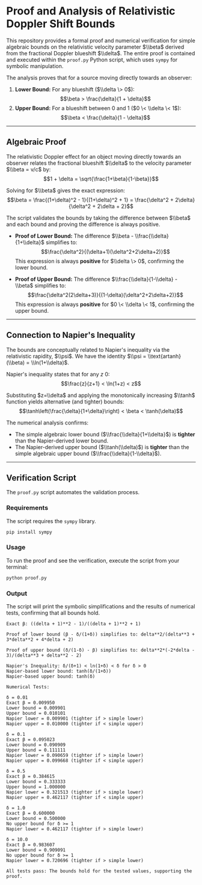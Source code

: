 # Proof and Analysis of Relativistic Doppler Shift Bounds

This repository provides a formal proof and numerical verification for simple algebraic bounds on the relativistic velocity parameter $\\beta$ derived from the fractional Doppler blueshift $\\delta$. The entire proof is contained and executed within the `proof.py` Python script, which uses `sympy` for symbolic manipulation.

The analysis proves that for a source moving directly towards an observer:

1.  **Lower Bound:** For any blueshift ($\\delta \> 0$):
    $$\beta > \frac{\delta}{1 + \delta}$$
2.  **Upper Bound:** For a blueshift between 0 and 1 ($0 \< \\delta \< 1$):
    $$\beta < \frac{\delta}{1 - \delta}$$

-----

## Algebraic Proof

The relativistic Doppler effect for an object moving directly towards an observer relates the fractional blueshift $\\delta$ to the velocity parameter $\\beta = v/c$ by:
$$1 + \delta = \sqrt{\frac{1+\beta}{1-\beta}}$$

Solving for $\\beta$ gives the exact expression:
$$\beta = \frac{(1+\delta)^2 - 1}{(1+\delta)^2 + 1} = \frac{\delta^2 + 2\delta}{\delta^2 + 2\delta + 2}$$

The script validates the bounds by taking the difference between $\\beta$ and each bound and proving the difference is always positive.

* **Proof of Lower Bound:** The difference $\\beta - \\frac{\\delta}{1+\\delta}$ simplifies to:
  $$\frac{\delta^2}{(\delta+1)(\delta^2+2\delta+2)}$$
  This expression is always **positive** for $\\delta \> 0$, confirming the lower bound.

* **Proof of Upper Bound:** The difference $\\frac{\\delta}{1-\\delta} - \\beta$ simplifies to:
  $$\frac{\delta^2(2\delta+3)}{(1-\delta)(\delta^2+2\delta+2)}$$
  This expression is always **positive** for $0 \< \\delta \< 1$, confirming the upper bound.

-----

## Connection to Napier's Inequality

The bounds are conceptually related to Napier's inequality via the relativistic rapidity, $\\psi$. We have the identity $\\psi = \\text{artanh}(\\beta) = \\ln(1+\\delta)$.

Napier's inequality states that for any $z \> 0$:
$$\frac{z}{z+1} < \ln(1+z) < z$$

Substituting $z=\\delta$ and applying the monotonically increasing $\\tanh$ function yields alternative (and tighter) bounds:
$$\tanh\left(\frac{\delta}{1+\delta}\right) < \beta < \tanh(\delta)$$

The numerical analysis confirms:

* The simple algebraic lower bound ($\\frac{\\delta}{1+\\delta}$) is **tighter** than the Napier-derived lower bound.
* The Napier-derived upper bound ($\\tanh(\\delta)$) is **tighter** than the simple algebraic upper bound ($\\frac{\\delta}{1-\\delta}$).

-----

## Verification Script

The `proof.py` script automates the validation process.

### Requirements

The script requires the `sympy` library.

```bash
pip install sympy
```

### Usage

To run the proof and see the verification, execute the script from your terminal:

```bash
python proof.py
```

### Output

The script will print the symbolic simplifications and the results of numerical tests, confirming that all bounds hold.

```
Exact β: ((delta + 1)**2 - 1)/((delta + 1)**2 + 1)

Proof of lower bound (β - δ/(1+δ)) simplifies to: delta**2/(delta**3 + 3*delta**2 + 4*delta + 2)

Proof of upper bound (δ/(1-δ) - β) simplifies to: delta**2*(-2*delta - 3)/(delta**3 + delta**2 - 2)

Napier's Inequality: δ/(δ+1) < ln(1+δ) < δ for δ > 0
Napier-based lower bound: tanh(δ/(1+δ))
Napier-based upper bound: tanh(δ)

Numerical Tests:

δ = 0.01
Exact β = 0.009950
Lower bound = 0.009901
Upper bound = 0.010101
Napier lower = 0.009901 (tighter if > simple lower)
Napier upper = 0.010000 (tighter if < simple upper)

δ = 0.1
Exact β = 0.095023
Lower bound = 0.090909
Upper bound = 0.111111
Napier lower = 0.090659 (tighter if > simple lower)
Napier upper = 0.099668 (tighter if < simple upper)

δ = 0.5
Exact β = 0.384615
Lower bound = 0.333333
Upper bound = 1.000000
Napier lower = 0.321513 (tighter if > simple lower)
Napier upper = 0.462117 (tighter if < simple upper)

δ = 1.0
Exact β = 0.600000
Lower bound = 0.500000
No upper bound for δ >= 1
Napier lower = 0.462117 (tighter if > simple lower)

δ = 10.0
Exact β = 0.983607
Lower bound = 0.909091
No upper bound for δ >= 1
Napier lower = 0.720696 (tighter if > simple lower)

All tests pass: The bounds hold for the tested values, supporting the proof.
```